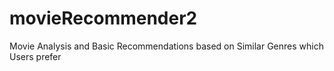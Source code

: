 # movieRecommender2
 Movie Analysis and Basic Recommendations based on Similar Genres which Users prefer
